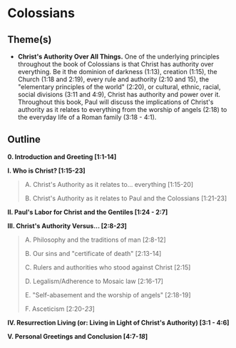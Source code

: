 # Colossians


## Theme(s)
- **Christ's Authority Over All Things.** One of the underlying principles throughout the book of Colossians is that Christ has authority over everything. Be it the dominion of darkness (1:13), creation (1:15), the Church (1:18 and 2:19), every rule and authority (2:10 and 15), the "elementary principles of the world" (2:20), or cultural, ethnic, racial, social divisions (3:11 and 4:9), Christ has authority and power over it. Throughout this book, Paul will discuss the implications of Christ's authority as it relates to everything from the worship of angels (2:18) to the everyday life of a Roman family (3:18 - 4:1).


## Outline
**0. Introduction and Greeting  [1:1-14]**

**I. Who is Christ?  [1:15-23]**

  > A. Christ's Authority as it relates to... everything  [1:15-20]
  > 
  > B. Christ's Authority as it relates to Paul and the Colossians  [1:21-23]

**II. Paul's Labor for Christ and the Gentiles  [1:24 - 2:7]**

**III. Christ's Authority Versus...  [2:8-*23*]**

  > A. Philosophy and the traditions of man  [2:8-12]
  > 
  > B. Our sins and "certificate of death"  [2:13-14]
  > 
  > C. Rulers and authorities who stood against Christ  [2:15]
  > 
  > D. Legalism/Adherence to Mosaic law  [2:16-17]
  > 
  > E. "Self-abasement and the worship of angels"  [2:18-19]
  > 
  > F. Asceticism  [2:20-*23*]

**IV. Resurrection Living (or: Living in Light of Christ's Authority)  [3:1 - 4:6]**

**V. Personal Greetings and Conclusion  [4:7-*18*]**
